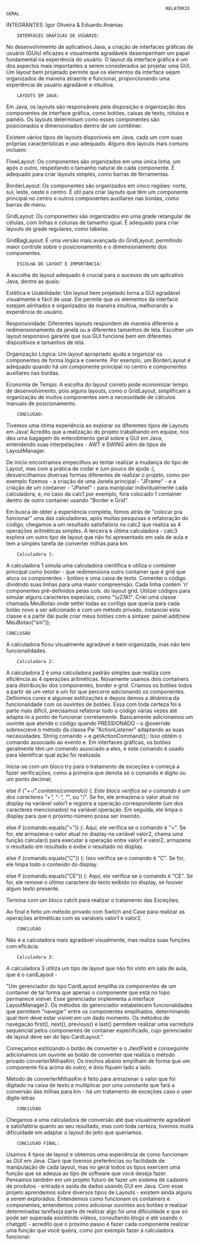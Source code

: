                                                                 RELATÓRIO GERAL

INTEGRANTES: Igor Oliveira & Eduardo Ananias

        INTERFACES GRÁFICAS DE USUÁRIO:
No desenvolvimento de aplicativos Java, a criação de interfaces gráficas de usuário (GUIs) eficazes e visualmente agradáveis desempenham um papel fundamental na experiência do usuário. O layout da interface gráfica é um dos aspectos mais importantes a serem considerados ao projetar uma GUI. Um layout bem projetado permite que os elementos da interface sejam organizados de maneira atraente e funcional, proporcionando uma experiência de usuário agradável e intuitiva.

        LAYOUTS EM JAVA:
Em Java, os layouts são responsáveis pela disposição e organização dos componentes de interface gráfica, como botões, caixas de texto, rótulos e painéis. Os layouts determinam como esses componentes são posicionados e dimensionados dentro de um contêiner.

Existem vários tipos de layouts disponíveis em Java, cada um com suas próprias características e uso adequado. Alguns dos layouts mais comuns incluem:

FlowLayout: Os componentes são organizados em uma única linha, um após o outro, respeitando o tamanho natural de cada componente. É adequado para criar layouts simples, como barras de ferramentas.

BorderLayout: Os componentes são organizados em cinco regiões: norte, sul, leste, oeste e centro. É útil para criar layouts que têm um componente principal no centro e outros componentes auxiliares nas bordas, como barras de menu.

GridLayout: Os componentes são organizados em uma grade retangular de células, com linhas e colunas de tamanho igual. É adequado para criar layouts de grade regulares, como tabelas.

GridBagLayout: É uma versão mais avançada do GridLayout, permitindo maior controle sobre o posicionamento e o dimensionamento dos componentes.

        ESCOLHA DO LAYOUT E IMPORTÂNCIA:
A escolha do layout adequado é crucial para o sucesso de um aplicativo Java, dentre as quais:

Estética e Usabilidade: Um layout bem projetado torna a GUI agradável visualmente e fácil de usar. Ele permite que os elementos da interface estejam alinhados e organizados de maneira intuitiva, melhorando a experiência do usuário.

Responsividade: Diferentes layouts respondem de maneira diferente a redimensionamento da janela ou a diferentes tamanhos de tela. Escolher um layout responsivo garante que sua GUI funcione bem em diferentes dispositivos e tamanhos de tela.

Organização Lógica: Um layout apropriado ajuda a organizar os componentes de forma lógica e coerente. Por exemplo, um BorderLayout é adequado quando há um componente principal no centro e componentes auxiliares nas bordas.

Economia de Tempo: A escolha do layout correto pode economizar tempo de desenvolvimento, pois alguns layouts, como o GridLayout, simplificam a organização de muitos componentes sem a necessidade de cálculos manuais de posicionamento.


        CONCLUSÃO:
Tivemos uma ótima experiência ao explorar os diferentes tipos de Layouts em Java! Acredito que a realização do projeto trabalhando em equipe, nos deu uma bagagem do entendimento geral sobre a GUI em Java, entendendo suas interpelações - AWT e SWING além de tipos de LayoutManager.

De início encontramos empecilhos ao tentar realizar a mudança do tipo de Layout, mas com a prática de codar e (um pouco de ajuda :), desvencilhamos diversas formas diferentes de realizar o projeto, como por exemplo fizemos - a criação de uma Janela principal - "JFrame" - e a criação de um container - "JPanel" - para manipular individualmente cada calculadora, e, no caso da calc1 por exemplo, fora colocado 1 container dentro de outro container usando "Border e Grid".

Em busca de obter a experiência completa, fomos atrás de "colocar pra funcionar" uma das calculadoras, após muitas pesquisas e refatoração do código, chegamos a um resultado satisfatório na calc2 que realiza as 4 operações aritméticas simples.
A terceira e última calculadora - calc3 explora um outro tipo de layout que não foi apresentado em sala de aula e tem a simples tarefa de converter milhas para km.

        Calculadora 1:

A calculadora 1 simula uma calculadora científica e utiliza o container principal como border - que redimensiona outro container que é grid que aloca os componentes - botões e uma caixa de texto.
Comentei o código dividindo suas linhas para uma maior compreensão. Cada linha contém 'n' componentes pré-definidos pelas cols. do layout grid. Utilizei códigos para simular alguns caracteres especiais, como "\u27A1".
Criei uma classe chamada MeuBotao onde settei todas as configs que queria para cada botão novo a ser adicionado e com um método privado, instanciei esta classe e a partir daí pude criar meus botões com a sintaxe:    painel.add(new MeuBotao("sin"));

    CONCLUSÃO

A calculadora ficou visualmente agradável e bem organizada, mas não tem funcionalidades.


        Calculadora 2:

A calculadora 2 é uma calculadora padrão simples que realiza com eficiência as 4 operações aritméticas.
Novamente usamos dois containers para distribuição dos componentes, border e grid. Criamos os botões todos a partir de um vetor e um for que percorre adicionando os componentes.
Definimos cores e algumas estilizações e depois demos a dinâmica da funcionalidade com os ouvintes de botões.
Essa com toda certeza foi a parte mais difícil, precisamos refatorar todo o código várias vezes até adapta-lo a ponto de funcionar corretamente. Basicamente adicionamos um ouvinte que atende o código quando PRESSIONADO - o @override sobrescreve o método da classe Pai "ActionListener" adaptando as suas necessidades. 
String comando = e.getActionCommand();: Isso obtém o comando associado ao evento e. Em interfaces gráficas, os botões geralmente têm um comando associado a eles, e este comando é usado para identificar qual ação foi realizada.

Inicia-se com um bloco try para o tratamento de exceções e começa a fazer verificações, como a primeira que denota se o comando é digito ou um ponto decimal;

else if ("+-*/".contains(comando)) {: Este bloco verifica se o comando é um dos caracteres "+", "-", "*", ou "/". Se for, ele armazena o valor atual no display na variável valor1 e registra a operação correspondente (um dos caracteres mencionados) na variável operação. Em seguida, ele limpa o display para que o próximo número possa ser inserido.

else if (comando.equals("=")) {: Aqui, ele verifica se o comando é "=". Se for, ele armazena o valor atual no display na variável valor2, chama uma função calcular() para executar a operação entre valor1 e valor2, armazena o resultado em resultado e exibe o resultado no display.

else if (comando.equals("C")) {: Isso verifica se o comando é "C". Se for, ele limpa todo o conteúdo do display.

else if (comando.equals("CE")) {: Aqui, ele verifica se o comando é "CE". Se for, ele remove o último caractere do texto exibido no display, se houver algum texto presente.

Termina com um bloco catch para realizar o tratamento das Exceções;

Ao final é feito um método privado com Switch and Case para realizar as operações aritméticas com as variáveis valor1 e valor2.

        CONCLUSÃO

Não é a calculadora mais agradável visualmente, mas realiza suas funções com eficácia.


        Calculadora 3:

A calculadora 3 utiliza um tipo de layout que não foi visto em sala de aula, que é o cardLayout -

 "Um gerenciador do tipo CardLayout empilha os componentes de um container de tal forma que apenas o componente que está no topo permanece visível. Esse gerenciador implementa a interface LayoutManager2.
Os métodos do gerenciador estabelecem funcionalidades que permitem "navegar" entre os componentes empilhados, determinando qual item deve estar visível em um dado momento. Os métodos de navegação first(), next(), previous() e last() permitem realizar uma varredura sequencial pelos componentes de container especificado, cujo gerenciador de layout deve ser do tipo CardLayout."

Começamos estilizando o botão de converter e o JtextField e conseguinte adicionamos um ouvinte ao botão de converter que realiza o método privado converterMilhasKm; 
Os trechos abaixo empilham de forma que um componente fica acima do outro, e dois fiquem lado a lado.

Método de converterMilhasKm é feito para armazenar o valor que foi digitado na caixa de texto e multiplicar por uma constante que fará a conversão das milhas para km - há um tratamento de exceções caso o user digite letras


        CONCLUSÃO 

Chegamos a uma calculadora de conversão até que visualmente agradável e satisfatória quanto ao seu resultado, mas com toda certeza, tivemos muita dificuldade em adaptar o layout do jeito que queríamos.





        CONCLUSÃO FINAL:

Usamos 4 tipos de layout e obtemos uma experiência de como funcionam as GUI em Java. Claro que tivemos preferências ou facilidade de manipulação de cada layout, mas no geral todos os tipos exercem uma função que se adequa ao tipo de software que você deseja fazer.
Pensamos também em um projeto futuro de fazer um sistema de cadastro de produtos - entrada e saída de dados usando GUI em Java.
Com esse projeto aprendemos sobre diversos tipos de Layouts - existem ainda alguns a serem explorados. Entendemos como funcionam os containers e componentes, entendemos como adicionar ouvintes aos botões e realizar determinadas tarefas(a parte de realizar algo foi uma dificuldade e que só pode ser superada assistindo vídeos, consultando blogs e até usando o chatgpt) - acredito que o próximo passo é fazer cada componente realizar uma função que você queira, como por exemplo fazer a calculadora funcionar.


